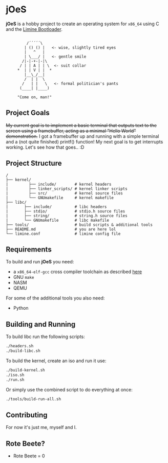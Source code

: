 # jOeS

**jOeS** is a hobby project to create an operating system for `x86_64` using C and the [Limine Bootloader](https://github.com/limine-bootloader/limine).

```
          
         /´´´´´\
        | () () |   <- wise, slightly tired eyes
        |   ^   |   
        | \___/ |   <- gentle smile
       /|-|-+-|-|\
      / | | A | | \  <- suit collar
     *  | | V | |  *
        |__\_/__| 
        /  | |  \    
       /   | |   \   <- formal politician's pants
      (____| |____)  

     "Come on, man!"
```

## Project Goals

~~My current goal is to implement a basic terminal that outputs text to the screen using a framebuffer, acting as a minimal "Hello World" demonstration.~~ I got a framebuffer up and running with a simple terminal and a (not quite finished) printf() function! My next goal is to get interrupts working. Let's see how that goes.. :D

## Project Structure
```
/
├── kernel/                    
|         ├── include/        # kernel headers
|         ├── linker_scripts/ # kernel linker scripts
|         ├── src/            # kernel source files
|         └── GNUmakefile     # kernel makefile
├── libc/                    
|       ├── include/          # libc headers
|       ├── stdio/            # stdio.h source files
|       ├── string/           # string.h source files
|       └── GNUmakefile       # libc makefile
├── tools/                    # build scripts & additional tools
├── README.md                 # you are here lol
└── limine.conf               # limine config file
```

## Requirements

To build and run **jOeS** you need:
- a `x86_64-elf-gcc` cross compiler toolchain as described [here](https://wiki.osdev.org/GCC_Cross-Compiler)
- GNU `make`
- NASM
- QEMU

For some of the additional tools you also need:
- Python

## Building and Running

To build libc run the following scripts:
``` bash
./headers.sh
./build-libc.sh
```

To build the kernel, create an iso and run it use:
``` bash
./build-kernel.sh
./iso.sh
./run.sh
```

Or simply use the combined script to do everything at once:
``` bash
./tools/build-run-all.sh
```

## Contributing

For now it's just me, myself and I.

## Rote Beete?
- Rote Beete = 0